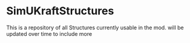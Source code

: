 # SimUKraftStructures
This is a repository of all Structures currently usable in the mod. will be updated over time to include more
